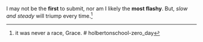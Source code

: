 I may not be the **first** to submit, nor am I likely the **most flashy**. But, *slow and steady* will triump every time.[^1]

[^1]: it was never a race, Grace. # holbertonschool-zero_day
